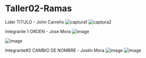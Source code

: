 # Taller02-Ramas
 Lider TITULO - John Carreño
 ![captura1](https://github.com/user-attachments/assets/aa8f257e-58a9-4eb9-9591-703ab12b1655)
![captura2](https://github.com/user-attachments/assets/264e8769-b8c6-4a13-8f31-3385656e8b6b)



Integrante 1 ORDEN - Jose Mora
![image](https://github.com/user-attachments/assets/885b729b-acb8-47df-b91b-ece0421baa6e)

![image](https://github.com/user-attachments/assets/b3edfc89-cb42-4a44-99f0-4cf2ee6f8177)



Integrante#2 CAMBIO DE NOMBRE - Jostin Mora
![image](https://github.com/user-attachments/assets/3f44330b-336b-4f85-90e4-214c30d5e4f9)
![image](https://github.com/user-attachments/assets/9ec98634-10de-4cf4-979a-1cc883ae00bd)


